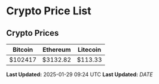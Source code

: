 # Crypto Price List

## Crypto Prices
| Bitcoin | Ethereum | Litecoin |
| ------- | -------- | -------- |
| $102417 | $3132.82 | $113.33 |
**Last Updated:** 2025-01-29 09:24 UTC
**Last Updated:** $DATE$
